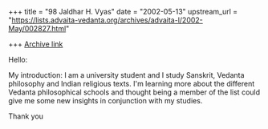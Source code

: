 +++
title = "98 Jaldhar H. Vyas"
date = "2002-05-13"
upstream_url = "https://lists.advaita-vedanta.org/archives/advaita-l/2002-May/002827.html"

+++
[Archive link](https://lists.advaita-vedanta.org/archives/advaita-l/2002-May/002827.html)

Hello:

My introduction:
I am a university student and I study Sanskrit, Vedanta philosophy and
Indian religious texts.  I'm learning more about the different Vedanta
philosophical schools and thought being a member of the list could give me
some new insights in conjunction with my studies.

Thank you

